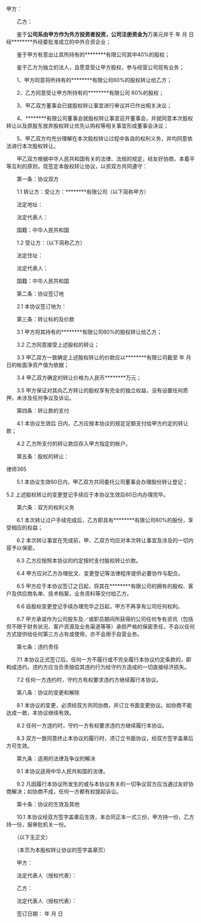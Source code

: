 
 


甲方：

　　乙方：

　　鉴于********公司系由甲方作为外方投资者投资，公司注册资金为********万美元并于 年 月 日经********外经委批准成立的中外合资企业；

　　鉴于甲方有意出让其所持有的********有限公司其中40%的股权；

　　鉴于乙方为独立的法人，且愿意受让甲方股权，参与经营公司现有业务；

　　1、甲方同意将所持有的********有限公司60%的股权转让给乙方；

　　2、乙方同意受让甲方所持有的********有限公司 60%的股权；

　　3、甲乙双方董事会已就股权转让事宜进行审议并已作出相关决议；

　　4、********有限公司董事会就股权转让事宜召开董事会，并就同意本次股权转让以及原股东放弃股权转让优先认购权等相关事宜形成董事会决议；

　　5、甲乙双方均充分理解在本次股权转让过程中各自的权利义务，并均同意依法进行本次股权转让。

　　甲乙双方根据中华人民共和国有关的法律、法规的规定，经友好协商，本着平等互利的原则，现签定本股权转让协议，以资双方共同遵守：

　　第一条：协议双方

　　1.1 转让方：受让方：********有限公司（以下简称甲方）

　　法定地址：

　　法定代表人：

　　国籍：中华人民共和国

　　1.2 受让方：（以下简称乙方）

　　法定住址：

　　法定代表人：

　　国籍：中华人民共和国

　　第二条：协议签订地

　　2.1 本协议签订地为：

　　第三条：转让标的及价款

　　3.1 甲方将其持有的********有限公司60%的股权转让给乙方；

　　3.2 乙方同意接受上述股权的转让；

　　3.3 甲乙双方一致确定上述股权转让的价款应以********有限公司截至 年 月 日的帐面净资产值为依据；

　　3.4 甲乙双方确定的转让价格为人民币********万元；

　　3.5 甲方保证对其向乙方转让的股权享有完全的独立权益，没有设置任何质押，未涉及任何争议及诉讼。

　　第四条：转让款的支付

　　4.1 本协议生效后 日内，乙方应按本协议的规定足额支付给甲方约定的转让款；

　　4.2 乙方所支付的转让款应存入甲方指定的帐户。

　　第五条：股权的转让：





 
律师365






　　5.1 本协议生效60日内，甲乙双方共同委托公司董事会办理股份转让登记；




5.2 上述股权转让的变更登记手续应于本协议生效后60日内办理完毕。

　　第六条：双方的权利义务

　　6.1 本次转让过户手续完成后，乙方即具有********有限公司60%的股份，享受相应的权益；

　　6.2 本次转让事宜在完成前，甲、乙双方均应对本次转让事宜及涉及的一切内容予以保密。

　　6.3 乙方应按照本协议的约定按时支付股权转让价款。

　　6.4 甲方应对乙方办理批文、变更登记等法律程序提供必要协作与配合。

　　6.5 甲方应于本协议签订之日起，将其在********有限公司的拥有的股权、客户及供应商名单、技术档案，业务资料等交付给乙方。

　　6.6 自股权变更登记手续办理完毕之日起，甲方不再享有公司任何权利。

　　6.7 甲方承诺作为公司股东及／或职员期间所获得的公司任何专有资讯（包括但不限于财务状况、客户资源及业务渠道等等）承担严格的保密责任，不会以任何方式提供给任何第三方占有或使用，亦不会用于自营业务。

　　第七条：违约责任

　　7.1 本协议正式签订后，任何一方不履行或不完全履行本协议约定条款的，即构成违约。违约方应当负责赔偿其违约行为给守约方造成的一切直接经济损失。

　　7.2 任何一方违约时，守约方有权要求违约方继续履行本协议。

　　第八条：协议的变更和解除

　　8.1 本协议的变更，必须经双方共同协商，并订立书面变更协议。如协商不能达成一致，本协议继续有效。

　　8.2 任何一方违约时，守约一方有权要求违约方继续履行本协议。

　　8.3 双方一致同意终止本协议的履行时，须订立书面协议，经双方签字盖章后方可生效。

　　第九条：适用的法律及争议的解决

　　9.1 本协议适用中华人民共和国的法律。

　　9.2 凡因履行本协议所发生的或与本协议有关的一切争议双方应当通过友好协商解决；如协商不成，任何一方都有权提起诉讼。

　　第十条：协议的生效及其他

　　10.1 本协议经双方签字盖章后生效，本合同正本一式三份，甲方持一份，乙方持一份，报审批机关一份。

　　（以下无正文）

　　（本页为本股权转让协议的签字盖章页）

　　甲方：

　　法定代表人（授权代表）：

　　乙方：

　　法定代表人（授权代表）：

　　签订日期：     年   月   日

 


 

 
 
 
 
 
  


  
 

  


  


  
 
 
 
 

